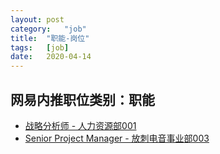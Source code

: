 ```yaml
---
layout:	post
category:	"job"
title:	"职能-岗位"
tags:	[job]
date:	2020-04-14
---
```

## 网易内推职位类别：职能
- [战略分析师 - 人力资源部001](http://mobile.bole.netease.com/bole/boleDetail?id=20039&employeeId=346f03c3cda5f04c&key=all)
- [Senior Project Manager - 放刺电音事业部003](http://mobile.bole.netease.com/bole/boleDetail?id=18560&employeeId=346f03c3cda5f04c&key=all)
